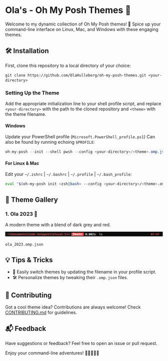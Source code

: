 # Ola's - Oh My Posh Themes 🚀

Welcome to my dynamic collection of Oh My Posh themes! 🎨 Spice up your command-line interface on Linux, Mac, and Windows with these engaging themes.

## 🛠️ Installation

First, clone this repository to a local directory of your choice:

```shell
git clone https://github.com/OlaHulleberg/oh-my-posh-themes.git <your-directory>
```

### Setting Up the Theme

Add the appropriate initialization line to your shell profile script, and replace `<your-directory>` with the path to the cloned repository and `<theme>` with the theme filename.

#### Windows

Update your PowerShell profile (`Microsoft.PowerShell_profile.ps1`)
Can also be found by running echoing `$PROFILE`:

```powershell
oh-my-posh --init --shell pwsh --config <your-directory>/<theme>.omp.json | Invoke-Expression
```

#### For Linux & Mac

Edit your `~/.zshrc` | `~/.bashrc` | `~/.profile` | `~/.bash_profile`:

```bash
eval "$(oh-my-posh init <zsh|bash> --config <your-directory>/<theme>.omp.json)"
```

## 🎉 Theme Gallery

### 1. Ola 2023 🌟

A modern theme with a blend of dark grey and red.

![Ola 2023](assets/ola_2023-omp.png)

```
ola_2023.omp.json
```

## 💡 Tips & Tricks

- 🔄 Easily switch themes by updating the filename in your profile script.
- 🛠️ Personalize themes by tweaking their `.omp.json` files.

## 🤝 Contributing

Got a cool theme idea? Contributions are always welcome! Check [CONTRIBUTING.md](CONTRIBUTING.md) for guidelines.

## 📬 Feedback

Have suggestions or feedback? Feel free to open an issue or pull request.

Enjoy your command-line adventures! 🎉👩‍💻👨‍💻
